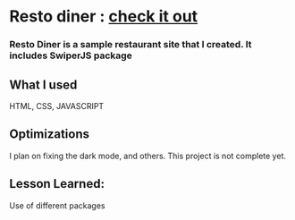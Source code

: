 # Resto diner : [check it out](https://resto-diner.netlify.app/)


### Resto Diner is a sample restaurant site that I created. It includes SwiperJS package

## What I used
HTML, CSS, JAVASCRIPT


## Optimizations
I plan on fixing the dark mode, and others. This project is not complete yet. 


## Lesson Learned:
Use of different packages
